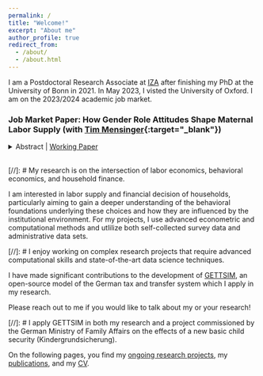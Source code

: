 ```yaml
---
permalink: /
title: "Welcome!"
excerpt: "About me"
author_profile: true
redirect_from:
  - /about/
  - /about.html
---
```


I am a Postdoctoral Research Associate at [IZA](https://www.iza.org/person/28688/christian-zimpelmann) after finishing my PhD at the University of Bonn in 2021. In May 2023, I visted the University of Oxford. I am on the 2023/2024 academic job market.


### Job Market Paper: How Gender Role Attitudes Shape Maternal Labor Supply (with [Tim Mensinger](https://tmensinger.com/){:target="\_blank"})

<details>
    <summary>
      Abstract | 
      <a  href="https://christian-zimpelmann.eu/files/zimpelmann_labor_supply_attitudes.pdf" role="button" target="_blank">Working Paper</a>
      </summary>    
We examine the influence of gender role attitudes, specifically views about the appropriate role of mothers, on post-childbirth employment decisions. German panel data reveals that mothers with traditional attitudes are 15% less likely to work during early motherhood than their egalitarian counterparts. Among working mothers, those with traditional attitudes work four hours less per week, and these differences persist for at least seven years. Fathers' attitudes also predict maternal labor supply, highlighting joint decision-making within couples. Examining the interaction of attitudes with changes in economic incentives, we find that the introduction of a cash-for-care payment for parents who abstain from using public childcare substantially reduced the labor supply of traditional mothers, whereas egalitarian mothers' labor supply remains unaffected. Moreover, a structural life-cycle model of female labor supply demonstrates that labor supply elasticities are substantially larger for traditional mothers while a counterfactual policy facilitating full-time childcare access has a more pronounced effect on egalitarian mothers. The findings stress that gender role attitudes can mediate the effects of policies, which implies that measured average policy effects cannot easily be transferred to other contexts, e.g., over time or to other countries, without accounting for differences in attitudes.
</details>

</br>

[//]: # My research is on the intersection of labor economics, behavioral economics, and household finance.

I am interested in labor supply and financial decision of households, particularly aiming to gain a deeper understanding of the behavioral foundations underlying these choices and how they are influenced by the institutional environment. For my projects, I use advanced econometric and computational methods and utlilize both self-collected survey data and administrative data sets.

[//]: # I enjoy working on complex research projects that require advanced computational skills and state-of-the-art data science techniques.

I have made significant contributions to the development of [GETTSIM](https://github.com/iza-institute-of-labor-economics/gettsim), an open-source model of the German tax and transfer system which I apply in my research.

Please reach out to me if you would like to talk about my or your research!

[//]: # I apply GETTSIM in both my research and a project commissioned by the German Ministry of Family Affairs on the effects of a new basic child security (Kindergrundsicherung).

On the following pages, you find my [ongoing research projects](ongoing-research), my [publications](publications), and my [CV](cv).


